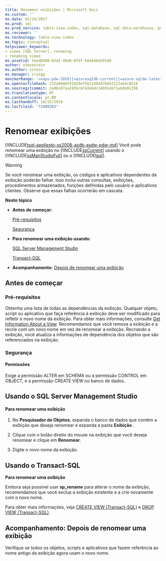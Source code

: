 ```yaml
---
title: Renomear exibições | Microsoft Docs
ms.custom: ''
ms.date: 03/14/2017
ms.prod: sql
ms.prod_service: table-view-index, sql-database, sql-data-warehouse, pdw
ms.reviewer: ''
ms.technology: table-view-index
ms.topic: conceptual
helpviewer_keywords:
- views [SQL Server], renaming
- renaming views
ms.assetid: 5eed0488-81d2-40e8-8fdf-b0a640a591d0
author: stevestein
ms.author: sstein
ms.manager: craigg
monikerRange: '>=aps-pdw-2016||=azuresqldb-current||=azure-sqldw-latest||>=sql-server-2016||=sqlallproducts-allversions||>=sql-server-linux-2017||=azuresqldb-mi-current'
ms.openlocfilehash: 132a9d08f41d29ef5b11404d7b662122abdc8516
ms.sourcegitcommit: 2a06c87aa195bc6743ebdc14b91eb71ab6b91298
ms.translationtype: HT
ms.contentlocale: pt-BR
ms.lasthandoff: 10/25/2019
ms.locfileid: "72909383"
---
```

# <a name="rename-views"></a>Renomear exibições
[!INCLUDE[tsql-appliesto-ss2008-asdb-asdw-pdw-md](../../includes/tsql-appliesto-ss2008-all-md.md)]
  Você pode renomear uma exibição no [!INCLUDE[ssCurrent](../../includes/sscurrent-md.md)] usando o [!INCLUDE[ssManStudioFull](../../includes/ssmanstudiofull-md.md)] ou o [!INCLUDE[tsql](../../includes/tsql-md.md)].  
  
> [!WARNING]  
>  Se você renomear uma exibição, os códigos e aplicativos dependentes da exibição poderão falhar. Isso inclui outras consultas, exibições, procedimentos armazenados, funções definidas pelo usuário e aplicativos clientes. Observe que essas falhas ocorrerão em cascata.  
  
 **Neste tópico**  
  
-   **Antes de começar:**  
  
     [Pré-requisitos](#Prerequisites)  
  
     [Segurança](#Security)  
  
-   **Para renomear uma exibição usando:**  
  
     [SQL Server Management Studio](#SSMSProcedure)  
  
     [Transact-SQL](#TsqlProcedure)  
  
-   **Acompanhamento:**  [Depois de renomear uma exibição](#FollowUp)  
  
##  <a name="BeforeYouBegin"></a> Antes de começar  
  
###  <a name="Prerequisites"></a> Pré-requisitos  
 Obtenha uma lista de todas as dependências da exibição. Qualquer objeto, script ou aplicativo que faça referência à exibição deve ser modificado para refletir o novo nome da exibição. Para obter mais informações, consulte [Get Information About a View](../../relational-databases/views/get-information-about-a-view.md). Recomendamos que você remova a exibição e a recrie com um novo nome em vez de renomear a exibição. Recriando a exibição, você atualiza a informações de dependência dos objetos que são referenciados na exibição.  
  
###  <a name="Security"></a> Segurança  
  
####  <a name="Permissions"></a> Permissões  
 Exige a permissão ALTER em SCHEMA ou a permissão CONTROL em OBJECT, e a permissão CREATE VIEW no banco de dados.  
  
##  <a name="SSMSProcedure"></a> Usando o SQL Server Management Studio  
  
#### <a name="to-rename-a-view"></a>Para renomear uma exibição  
  
1.  No **Pesquisador de Objetos**, expanda o banco de dados que contém a exibição que deseja renomear e expanda a pasta **Exibição** .  
  
2.  Clique com o botão direito do mouse na exibição que você deseja renomear e clique em **Renomear**.  
  
3.  Digite o novo nome da exibição.  

##  <a name="TsqlProcedure"></a> Usando o Transact-SQL  
 **Para renomear uma exibição**  
  
 Embora seja possível usar **sp_rename** para alterar o nome da exibição, recomendamos que você exclua a exibição existente e a crie novamente com o novo nome.  
  
 Para obter mais informações, veja [CREATE VIEW &#40;Transact-SQL&#41;](../../t-sql/statements/create-view-transact-sql.md) e [DROP VIEW &#40;Transact-SQL&#41;](../../t-sql/statements/drop-view-transact-sql.md).  
  
##  <a name="FollowUp"></a> Acompanhamento: Depois de renomear uma exibição  
 Verifique se todos os objetos, scripts e aplicativos que fazem referência ao nome antigo da exibição agora usam o novo nome.  
  
  
